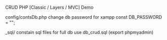 CRUD PHP [Classic / Layers / MVC] Demo

config/contsDb.php 
change db password for xampp 
const DB_PASSWORD 				= "";

_sql/ constain sql files
for full db use db_crud.sql (export phpmyadmin)
